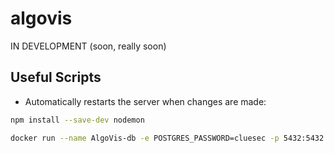# algovis

IN DEVELOPMENT (soon, really soon)

## Useful Scripts

* Automatically restarts the server when changes are made:

```bash
npm install --save-dev nodemon

docker run --name AlgoVis-db -e POSTGRES_PASSWORD=cluesec -p 5432:5432 -d postgres
```
